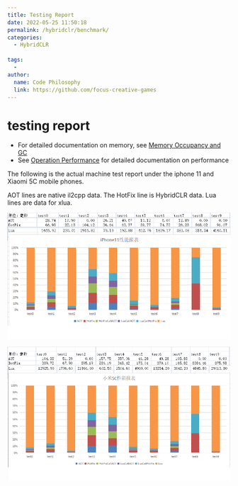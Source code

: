 ```yaml
---
title: Testing Report
date: 2022-05-25 11:50:18
permalink: /hybridclr/benchmark/
categories:
  - HybridCLR

tags:
  - 
author: 
  name: Code Philosophy
  link: https://github.com/focus-creative-games
---
```


# testing report

- For detailed documentation on memory, see [Memory Occupancy and GC](/en/hybridclr/memory/)
- See [Operation Performance](/en/hybridclr/performance/) for detailed documentation on performance

The following is the actual machine test report under the iphone 11 and Xiaomi 5C mobile phones.

AOT lines are native il2cpp data. The HotFix line is HybridCLR data. Lua lines are data for xlua.

![iphone11](/img/hybridclr/benchmark_iphone11.png)

![xiaomi5c](/img/hybridclr/benchmark_xiaomi.png)